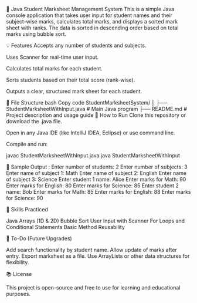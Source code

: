 📘 Java Student Marksheet Management System
This is a simple Java console application that takes user input for student names and their subject-wise marks, calculates total marks, and displays a sorted mark sheet with ranks. The data is sorted in descending order based on total marks using bubble sort.

💡 Features
Accepts any number of students and subjects.

Uses Scanner for real-time user input.

Calculates total marks for each student.

Sorts students based on their total score (rank-wise).

Outputs a clear, structured mark sheet for each student.

📂 File Structure
bash
Copy code
StudentMarksheetSystem/
│
├── StudentMarksheetWithInput.java  # Main Java program
├── README.md                       # Project description and usage guide
🚀 How to Run
Clone this repository or download the .java file.

Open in any Java IDE (like IntelliJ IDEA, Eclipse) or use command line.

Compile and run:

javac StudentMarksheetWithInput.java
java StudentMarksheetWithInput

🧪 Sample Output :
Enter number of students: 2
Enter number of subjects: 3
Enter name of subject 1: Math
Enter name of subject 2: English
Enter name of subject 3: Science
Enter student 1 name: Alice
Enter marks for Math: 90
Enter marks for English: 80
Enter marks for Science: 85
Enter student 2 name: Bob
Enter marks for Math: 85
Enter marks for English: 88
Enter marks for Science: 90

🔧 Skills Practiced

Java Arrays (1D & 2D)
Bubble Sort
User Input with Scanner
For Loops and Conditional Statements
Basic Method Reusability

📌 To-Do (Future Upgrades)

Add search functionality by student name.
Allow update of marks after entry.
Export marksheet as a file.
Use ArrayLists or other data structures for flexibility.

📚 License

This project is open-source and free to use for learning and educational purposes.
